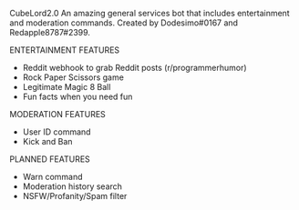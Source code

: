 CubeLord2.0
An amazing general services bot that includes entertainment and moderation commands. 
Created by Dodesimo#0167 and Redapple8787#2399. 

ENTERTAINMENT FEATURES
- Reddit webhook to grab Reddit posts (r/programmerhumor)
- Rock Paper Scissors game 
- Legitimate Magic 8 Ball 
- Fun facts when you need fun

MODERATION FEATURES
- User ID command
- Kick and Ban

PLANNED FEATURES
- Warn command
- Moderation history search
- NSFW/Profanity/Spam filter
